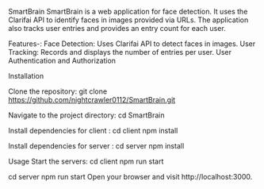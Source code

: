 SmartBrain
SmartBrain is a web application for face detection. It uses the Clarifai API to identify faces in images provided via URLs. The application also tracks user entries and provides an entry count for each user.

Features-:
Face Detection: Uses Clarifai API to detect faces in images.
User Tracking: Records and displays the number of entries per user.
User Authentication and Authorization 

Installation

Clone the repository:
git clone https://github.com/nightcrawler0112/SmartBrain.git

Navigate to the project directory:
cd SmartBrain

Install dependencies for client :
cd client
npm install

Install dependencies for server :
cd server
npm install

Usage
Start the servers:
cd client
npm run start

cd server
npm run start
Open your browser and visit http://localhost:3000.
